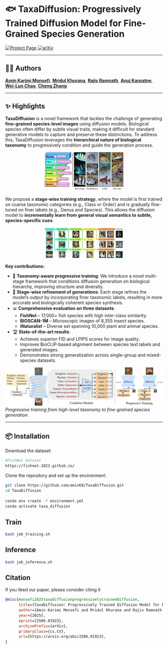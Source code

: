 # 🐟 TaxaDiffusion: Progressively Trained Diffusion Model for Fine-Grained Species Generation


[![Project Page](https://img.shields.io/badge/Webpage-🖼️%20Project%20Page-blue)](https://amink8.github.io/TaxaDiffusion/)
[![arXiv](https://img.shields.io/badge/arXiv-2506.01923-b31b1b.svg)](https://arxiv.org/pdf/2506.01923)

---

## 🧑‍💻 Authors

[**Amin Karimi Monsefi**](https://7amin.github.io/), [**Mridul Khurana**](https://mridulk97.github.io/), [**Rajiv Ramnath**](https://cse.osu.edu/people/ramnath.6), [**Anuj Karpatne**](https://anujkarpatne.github.io/), [**Wei-Lun Chao**](https://sites.google.com/view/wei-lun-harry-chao/home), [**Cheng Zhang**](https://czhang0528.github.io/)

---

## ✨ Highlights

**TaxaDiffusion** is a novel framework that tackles the challenge of generating **fine-grained species-level images** using diffusion models. Biological species often differ by subtle visual traits, making it difficult for standard generative models to capture and preserve these distinctions. To address this, TaxaDiffusion leverages the **hierarchical nature of biological taxonomy** to progressively condition and guide the generation process.


<p align="center">
  <img src="images/figure1_taxonomy_structure.jpg" alt="overview" width="50%">
</p>


We propose a **stage-wise training strategy**, where the model is first trained on coarse taxonomic categories (e.g., Class or Order) and is gradually fine-tuned on finer labels (e.g., Genus and Species). This allows the diffusion model to **incrementally learn from general visual semantics to subtle, species-specific cues**.


<p align="center">
  <img src="images/figure2_progressive_training.jpg" alt="overview" width="50%">
</p>


**Key contributions:**

- 🧬 **Taxonomy-aware progressive training**: We introduce a novel multi-stage framework that conditions diffusion generation on biological hierarchy, improving structure and diversity.
- 🔁 **Stage-wise refinement of generations**: Each stage refines the model’s output by incorporating finer taxonomic labels, resulting in more accurate and biologically coherent species synthesis.
- 📊 **Comprehensive evaluation on three datasets**:
  - **FishNet** – 17,000+ fish species with high inter-class similarity.
  - **BIOSCAN-1M** – Microscopic images of 8,355 insect species.
  - **iNaturalist** – Diverse set spanning 10,000 plant and animal species.
- 🏆 **State-of-the-art results**:
  - Achieves superior FID and LPIPS scores for image quality.
  - Improves BioCLIP-based alignment between species text labels and generated images.
  - Demonstrates strong generalization across single-group and mixed-species datasets.

![overview](images/model_overview.jpg)  
*Progressive training from high-level taxonomy to fine-grained species generation.*

---

## 📦 Installation

Download the dataset:

```bash
#FishNet Dataset
https://fishnet-2023.github.io/
```

Clone the repository and set up the environment:

```bash
git clone https://github.com/aminK8/TaxaDiffusion.git
cd TaxaDiffusion

conda env create -f environment.yml
conda activate taxa_diffusion
```


## Train


```bash
bash job_training.sh
```

## Inference

```bash
bash job_inference.sh
```

## Citation
If you liked our paper, please consider citing it
```bibtex
@misc{monsefi2025taxadiffusionprogressivelytraineddiffusion,
      title={TaxaDiffusion: Progressively Trained Diffusion Model for Fine-Grained Species Generation}, 
      author={Amin Karimi Monsefi and Mridul Khurana and Rajiv Ramnath and Anuj Karpatne and Wei-Lun Chao and Cheng Zhang},
      year={2025},
      eprint={2506.01923},
      archivePrefix={arXiv},
      primaryClass={cs.CV},
      url={https://arxiv.org/abs/2506.01923}, 
}
```
